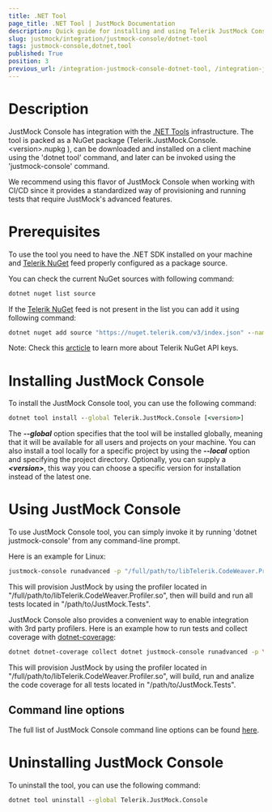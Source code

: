 ```yaml
---
title: .NET Tool
page_title: .NET Tool | JustMock Documentation
description: Quick guide for installing and using Telerik JustMock Console as .NET tool
slug: justmock/integration/justmock-console/dotnet-tool
tags: justmock-console,dotnet,tool
published: True
position: 3
previous_url: /integration-justmock-console-dotnet-tool, /integration-justmock-console-dotnet-tool.html
---
```


# Description

JustMock Console has integration with the [.NET Tools](https://learn.microsoft.com/en-us/dotnet/core/tools/global-tools) infrastructure. The tool is packed as a NuGet package (Telerik.JustMock.Console.\<version\>.nupkg
), can be downloaded and installed on a client machine using the 'dotnet tool' command, and later can be invoked using the 'justmock-console' command.

We recommend using this flavor of JustMock Console when working with CI/CD since it provides a standardized way of provisioning and running tests that require JustMock's advanced features.

# Prerequisites

To use the tool you need to have the .NET SDK installed on your machine and [Telerik NuGet](https://nuget.telerik.com/v3/index.json) feed properly configured as a package source.

You can check the current NuGet sources with following command:

```bat
dotnet nuget list source
```

If the [Telerik NuGet](https://nuget.telerik.com/v3/index.json) feed is not present in the list you can add it using following command:

```bat
dotnet nuget add source "https://nuget.telerik.com/v3/index.json" --name "Telerik NuGet" --username "api-key" --password <TELERIK_NUGET_API_KEY>
```

Note: Check this [arcticle](https://docs.telerik.com/kendo-ui/intro/installation/nuget-keys) to learn more about Telerik NuGet API keys.


# Installing JustMock Console

To install the JustMock Console tool, you can use the following command:

```bat
dotnet tool install --global Telerik.JustMock.Console [<version>]
```

The ***--global*** option specifies that the tool will be installed globally, meaning that it will be available for all users and projects on your machine. You can also install a tool locally for a specific project by using the ***--local*** option and specifying the project directory. Optionally, you can supply a ***\<version\>***, this way you can choose a specific version for installation instead of the latest one. 

# Using JustMock Console

To use JustMock Console tool, you can simply invoke it by running 'dotnet justmock-console' from any command-line prompt.

Here is an example for Linux:

```bash
justmock-console runadvanced -p "/full/path/to/libTelerik.CodeWeaver.Profiler.so" -c "dotnet" -a "test \"/path/to/JustMock.Tests\""
```

This will provision JustMock by using the profiler located in "/full/path/to/libTelerik.CodeWeaver.Profiler.so", then will build and run all tests located in "/path/to/JustMock.Tests".


JustMock Console also provides a convenient way to enable integration with 3rd party profilers.
Here is an example how to run tests and collect coverage with [dotnet-coverage](https://learn.microsoft.com/en-us/dotnet/core/additional-tools/dotnet-coverage):

```bash
dotnet dotnet-coverage collect dotnet justmock-console runadvanced -p \"/full/path/to/libTelerik.CodeWeaver.Profiler.so\" -l -c \"dotnet\" -a \"test --nobuild\"
```

This will provision JustMock by using the profiler located in "/full/path/to/libTelerik.CodeWeaver.Profiler.so", will build, run and analize the code coverage for all tests located in "/path/to/JustMock.Tests".


## Command line options

The full list of JustMock Console command line options can be found <a href="/integration/justmock-console/general#command-line-options" target="_blank">here</a>.


# Uninstalling JustMock Console

To uninstall the tool, you can use the following command:

```bat
dotnet tool uninstall --global Telerik.JustMock.Console
```
